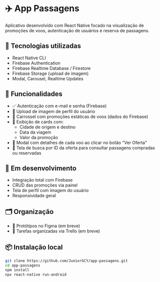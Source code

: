 # ✈️ App Passagens

Aplicativo desenvolvido com React Native focado na visualização de promoções de voos, autenticação de usuários e reserva de passagens.

## 🚀 Tecnologias utilizadas

- React Native CLI
- Firebase Authentication
- Firebase Realtime Database / Firestore
- Firebase Storage (upload de imagem)
- Modal, Carousel, Realtime Updates

## 📱 Funcionalidades

- ✅ Autenticação com e-mail e senha (Firebase)
- 📸 Upload de imagem de perfil do usuário
- 🛫 Carrossel com promoções estáticas de voos (dados do Firebase)
- 📍 Exibição de cards com:
  - Cidade de origem e destino
  - Data da viagem
  - Valor da promoção
- 🔎 Modal com detalhes de cada voo ao clicar no botão "Ver Oferta"
- 🎫 Tela de busca por ID da oferta para consultar passagens compradas ou reservadas

## 🔧 Em desenvolvimento

- Integração total com Firebase
- CRUD das promoções via painel
- Tela de perfil com imagem do usuário
- Responsividade geral

## 🗂 Organização

- 🎨 Protótipos no Figma (em breve)
- 🔧 Tarefas organizadas via Trello (em breve)

## 📦 Instalação local

```bash
git clone https://github.com/JuniorGCY/app-passagens.git
cd app-passagens
npm install
npx react-native run-android
